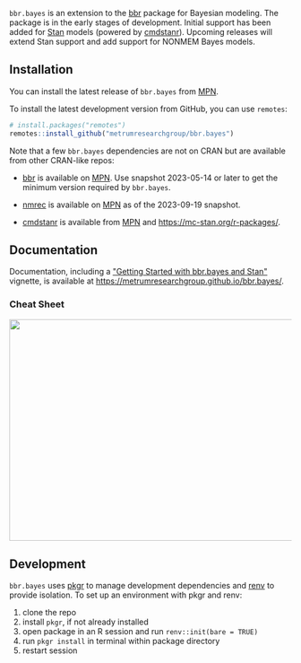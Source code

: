 
`bbr.bayes` is an extension to the [bbr] package for Bayesian
modeling.  The package is in the early stages of development.  Initial
support has been added for [Stan] models (powered by [cmdstanr]).
Upcoming releases will extend Stan support and add support for NONMEM
Bayes models.

## Installation

You can install the latest release of `bbr.bayes` from [MPN].

To install the latest development version from GitHub, you can use
`remotes`:

```R
# install.packages("remotes")
remotes::install_github("metrumresearchgroup/bbr.bayes")
```

Note that a few `bbr.bayes` dependencies are not on CRAN but are
available from other CRAN-like repos:

 * [bbr] is available on [MPN].  Use snapshot 2023-05-14 or later to
   get the minimum version required by `bbr.bayes`.

 * [nmrec] is available on [MPN] as of the 2023-09-19 snapshot.

 * [cmdstanr] is available from [MPN] and
   <https://mc-stan.org/r-packages/>.


## Documentation

Documentation, including a ["Getting Started with bbr.bayes and
Stan"][gss] vignette, is available at
<https://metrumresearchgroup.github.io/bbr.bayes/>.

### Cheat Sheet

<a href="https://metrumresearchgroup.github.io/cheatsheets/bbr_bayes_stan_cheat_sheet.pdf"><img src="https://metrumresearchgroup.github.io/cheatsheets/thumbnails/bbr_bayes_stan_cheat_sheet_thumbnail.png" width="700" height="395"/></a>

## Development

`bbr.bayes` uses [pkgr] to manage development dependencies and [renv]
to provide isolation. To set up an environment with pkgr and renv:

 1. clone the repo
 2. install `pkgr`, if not already installed
 3. open package in an R session and run `renv::init(bare = TRUE)`
 4. run `pkgr install` in terminal within package directory
 5. restart session

[bbr]: https://metrumresearchgroup.github.io/bbr
[cmdstanr]: https://mc-stan.org/cmdstanr/
[gss]: https://metrumresearchgroup.github.io/bbr.bayes/articles/getting-started-stan.html
[MPN]: https://mpn.metworx.com/docs/snapshots
[nmrec]: https://metrumresearchgroup.github.io/nmrec
[pkgr]: https://github.com/metrumresearchgroup/pkgr
[renv]: https://rstudio.github.io/renv/
[Stan]: https://mc-stan.org/
